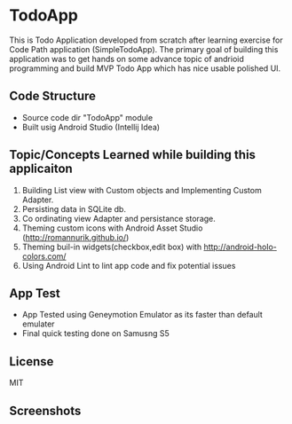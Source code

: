 TodoApp
====================
This is Todo Application developed from scratch after learning exercise for Code Path application (SimpleTodoApp).
The primary goal of building this application was to get hands on some advance topic of andrioid programming and build MVP Todo App which has nice usable polished UI.

Code Structure
-----------
* Source code dir "TodoApp" module
* Built usig Android Studio (Intellij Idea)

Topic/Concepts Learned while building this applicaiton
--------------
1. Building List view with Custom objects and Implementing Custom Adapter.
2. Persisting data in SQLite db.
3. Co ordinating view Adapter and persistance storage.
4. Theming custom icons with Android Asset Studio (http://romannurik.github.io/)
5. Theming buil-in widgets(checkbox,edit box) with http://android-holo-colors.com/
6. Using Android Lint to lint app code and fix potential issues

App Test
--------------
* App Tested using Geneymotion Emulator as its faster than default emulater
* Final quick testing done on Samusng S5


License
----
MIT

Screenshots
------------

&nbsp;&nbsp;
<img url="https://raw.githubusercontent.com/rutvijkumarshah/codepath_application/master/screeshots/TodoApp/AddTask.PNG">
